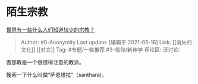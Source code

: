 # 陌生宗教
[世界有一些什么人们知道较少的宗教？](https://www.zhihu.com/question/23916121/answer/1840900023)

> Author: #0-Anonymity
> Last update: [编辑于 2021-05-16]
> Link: [[消失的文化]] [[对立]]
> Tag: #专题/一些推荐 #3-信仰/新神学
> 评论区:
> 泛讨论:

耆那教是一个很值得注意的教派。

搜索一下什么叫做“萨恩塔拉”（santhara)。
